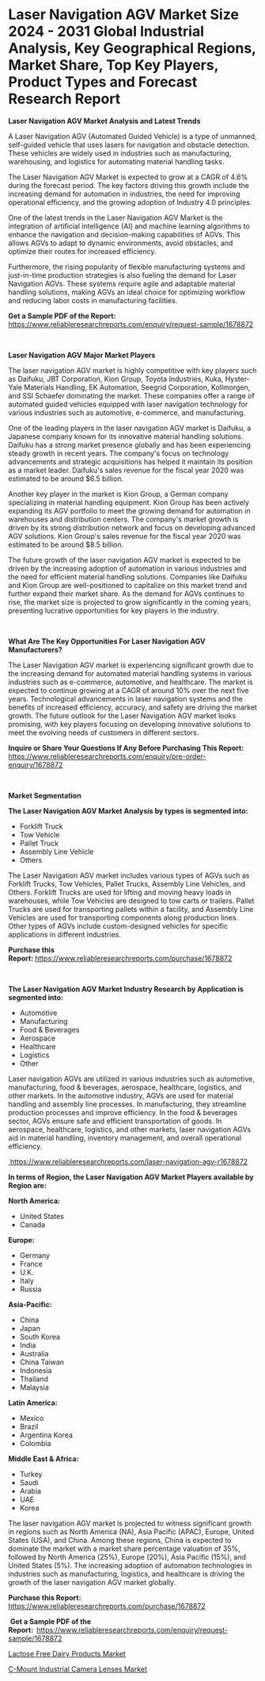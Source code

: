 <p><h1>Laser Navigation AGV Market Size 2024 - 2031 Global Industrial Analysis, Key Geographical Regions, Market Share, Top Key Players, Product Types and Forecast Research Report</h1></p><p><strong>Laser Navigation AGV Market Analysis and Latest Trends</strong></p>
<p><p>A Laser Navigation AGV (Automated Guided Vehicle) is a type of unmanned, self-guided vehicle that uses lasers for navigation and obstacle detection. These vehicles are widely used in industries such as manufacturing, warehousing, and logistics for automating material handling tasks.</p><p>The Laser Navigation AGV Market is expected to grow at a CAGR of 4.6% during the forecast period. The key factors driving this growth include the increasing demand for automation in industries, the need for improving operational efficiency, and the growing adoption of Industry 4.0 principles.</p><p>One of the latest trends in the Laser Navigation AGV Market is the integration of artificial intelligence (AI) and machine learning algorithms to enhance the navigation and decision-making capabilities of AGVs. This allows AGVs to adapt to dynamic environments, avoid obstacles, and optimize their routes for increased efficiency.</p><p>Furthermore, the rising popularity of flexible manufacturing systems and just-in-time production strategies is also fueling the demand for Laser Navigation AGVs. These systems require agile and adaptable material handling solutions, making AGVs an ideal choice for optimizing workflow and reducing labor costs in manufacturing facilities.</p></p>
<p><strong>Get a Sample PDF of the Report:&nbsp;</strong> <a href="https://www.reliableresearchreports.com/enquiry/request-sample/1678872">https://www.reliableresearchreports.com/enquiry/request-sample/1678872</a></p>
<p>&nbsp;</p>
<p><strong>Laser Navigation AGV Major Market Players</strong></p>
<p><p>The laser navigation AGV market is highly competitive with key players such as Daifuku, JBT Corporation, Kion Group, Toyota Industries, Kuka, Hyster-Yale Materials Handling, EK Automation, Seegrid Corporation, Kollmorgen, and SSI Schaefer dominating the market. These companies offer a range of automated guided vehicles equipped with laser navigation technology for various industries such as automotive, e-commerce, and manufacturing.</p><p>One of the leading players in the laser navigation AGV market is Daifuku, a Japanese company known for its innovative material handling solutions. Daifuku has a strong market presence globally and has been experiencing steady growth in recent years. The company's focus on technology advancements and strategic acquisitions has helped it maintain its position as a market leader. Daifuku's sales revenue for the fiscal year 2020 was estimated to be around $6.5 billion.</p><p>Another key player in the market is Kion Group, a German company specializing in material handling equipment. Kion Group has been actively expanding its AGV portfolio to meet the growing demand for automation in warehouses and distribution centers. The company's market growth is driven by its strong distribution network and focus on developing advanced AGV solutions. Kion Group's sales revenue for the fiscal year 2020 was estimated to be around $8.5 billion.</p><p>The future growth of the laser navigation AGV market is expected to be driven by the increasing adoption of automation in various industries and the need for efficient material handling solutions. Companies like Daifuku and Kion Group are well-positioned to capitalize on this market trend and further expand their market share. As the demand for AGVs continues to rise, the market size is projected to grow significantly in the coming years, presenting lucrative opportunities for key players in the industry.</p></p>
<p>&nbsp;</p>
<p><strong>What Are The Key Opportunities For Laser Navigation AGV Manufacturers?</strong></p>
<p><p>The Laser Navigation AGV market is experiencing significant growth due to the increasing demand for automated material handling systems in various industries such as e-commerce, automotive, and healthcare. The market is expected to continue growing at a CAGR of around 10% over the next five years. Technological advancements in laser navigation systems and the benefits of increased efficiency, accuracy, and safety are driving the market growth. The future outlook for the Laser Navigation AGV market looks promising, with key players focusing on developing innovative solutions to meet the evolving needs of customers in different sectors.</p></p>
<p><strong>Inquire or Share Your Questions If Any Before Purchasing This Report:</strong> <a href="https://www.reliableresearchreports.com/enquiry/pre-order-enquiry/1678872">https://www.reliableresearchreports.com/enquiry/pre-order-enquiry/1678872</a></p>
<p>&nbsp;</p>
<p><strong>Market Segmentation</strong></p>
<p><strong>The Laser Navigation AGV Market Analysis by types is segmented into:</strong></p>
<p><ul><li>Forklift Truck</li><li>Tow Vehicle</li><li>Pallet Truck</li><li>Assembly Line Vehicle</li><li>Others</li></ul></p>
<p><p>The Laser Navigation AGV market includes various types of AGVs such as Forklift Trucks, Tow Vehicles, Pallet Trucks, Assembly Line Vehicles, and Others. Forklift Trucks are used for lifting and moving heavy loads in warehouses, while Tow Vehicles are designed to tow carts or trailers. Pallet Trucks are used for transporting pallets within a facility, and Assembly Line Vehicles are used for transporting components along production lines. Other types of AGVs include custom-designed vehicles for specific applications in different industries.</p></p>
<p><strong>Purchase this Report:&nbsp;</strong><a href="https://www.reliableresearchreports.com/purchase/1678872">https://www.reliableresearchreports.com/purchase/1678872</a></p>
<p>&nbsp;</p>
<p><strong>The Laser Navigation AGV Market Industry Research by Application is segmented into:</strong></p>
<p><ul><li>Automotive</li><li>Manufacturing</li><li>Food & Beverages</li><li>Aerospace</li><li>Healthcare</li><li>Logistics</li><li>Other</li></ul></p>
<p><p>Laser navigation AGVs are utilized in various industries such as automotive, manufacturing, food & beverages, aerospace, healthcare, logistics, and other markets. In the automotive industry, AGVs are used for material handling and assembly line processes. In manufacturing, they streamline production processes and improve efficiency. In the food & beverages sector, AGVs ensure safe and efficient transportation of goods. In aerospace, healthcare, logistics, and other markets, laser navigation AGVs aid in material handling, inventory management, and overall operational efficiency.</p></p>
<p><a href="https://www.reliableresearchreports.com/laser-navigation-agv-r1678872">&nbsp;https://www.reliableresearchreports.com/laser-navigation-agv-r1678872</a></p>
<p><strong>In terms of Region, the Laser Navigation AGV Market Players available by Region are:</strong></p>
<p>
    <p> <strong> North America: </strong>
        <ul>
            <li>United States</li>
            <li>Canada</li>
        </ul>
        </p> 
    <p> <strong> Europe: </strong>
        <ul>
            <li>Germany</li>
            <li>France</li>
            <li>U.K.</li>
            <li>Italy</li>
            <li>Russia</li>
        </ul>
        </p> 
    <p> <strong> Asia-Pacific: </strong>
        <ul>
            <li>China</li>
            <li>Japan</li>
            <li>South Korea</li>
            <li>India</li>
            <li>Australia</li>
            <li>China Taiwan</li>
            <li>Indonesia</li>
            <li>Thailand</li>
            <li>Malaysia</li>
        </ul>
        </p> 
    <p> <strong> Latin America: </strong>
        <ul>
            <li>Mexico</li>
            <li>Brazil</li>
            <li>Argentina Korea</li>
            <li>Colombia</li>
        </ul>
        </p> 
    <p> <strong> Middle East & Africa: </strong>
        <ul>
            <li>Turkey</li>
            <li>Saudi</li>
            <li>Arabia</li>
            <li>UAE</li>
            <li>Korea</li>
        </ul>
    </p>
    </p>
<p><p>The laser navigation AGV market is projected to witness significant growth in regions such as North America (NA), Asia Pacific (APAC), Europe, United States (USA), and China. Among these regions, China is expected to dominate the market with a market share percentage valuation of 35%, followed by North America (25%), Europe (20%), Asia Pacific (15%), and United States (5%). The increasing adoption of automation technologies in industries such as manufacturing, logistics, and healthcare is driving the growth of the laser navigation AGV market globally.</p></p>
<p><strong>Purchase this Report: </strong><a href="https://www.reliableresearchreports.com/purchase/1678872">https://www.reliableresearchreports.com/purchase/1678872</a></p>
<p>&nbsp;<strong>Get a Sample PDF of the Report:&nbsp;&nbsp;</strong><a href="https://www.reliableresearchreports.com/enquiry/request-sample/1678872">https://www.reliableresearchreports.com/enquiry/request-sample/1678872</a></p>
<p><strong></strong></p>
<p><p><a href="https://github.com/flwellarose/Market-Research-Report-List-1/blob/main/lactose-free-dairy-products-market.md">Lactose Free Dairy Products Market</a></p><p><a href="https://view.publitas.com/reportprime-1/c-mount-industrial-camera-lenses-market-analysis-report-global-insights-by-region-type-fixed-focal-lens-zoom-lens-and-application-area-scan-camera-line-scan-camera-from-2024-to-2031/">C-Mount Industrial Camera Lenses Market</a></p></p>